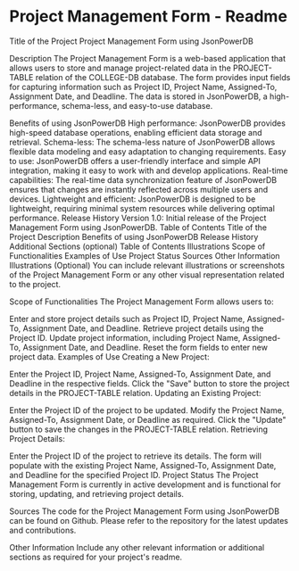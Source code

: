 
# Project Management Form - Readme

Title of the Project
Project Management Form using JsonPowerDB

Description
The Project Management Form is a web-based application that allows users to store and manage project-related data in the PROJECT-TABLE relation of the COLLEGE-DB database. The form provides input fields for capturing information such as Project ID, Project Name, Assigned-To, Assignment Date, and Deadline. The data is stored in JsonPowerDB, a high-performance, schema-less, and easy-to-use database.

Benefits of using JsonPowerDB
High performance: JsonPowerDB provides high-speed database operations, enabling efficient data storage and retrieval.
Schema-less: The schema-less nature of JsonPowerDB allows flexible data modeling and easy adaptation to changing requirements.
Easy to use: JsonPowerDB offers a user-friendly interface and simple API integration, making it easy to work with and develop applications.
Real-time capabilities: The real-time data synchronization feature of JsonPowerDB ensures that changes are instantly reflected across multiple users and devices.
Lightweight and efficient: JsonPowerDB is designed to be lightweight, requiring minimal system resources while delivering optimal performance.
Release History
Version 1.0: Initial release of the Project Management Form using JsonPowerDB.
Table of Contents
Title of the Project
Description
Benefits of using JsonPowerDB
Release History
Additional Sections (optional)
Table of Contents
Illustrations
Scope of Functionalities
Examples of Use
Project Status
Sources
Other Information
Illustrations (Optional)
You can include relevant illustrations or screenshots of the Project Management Form or any other visual representation related to the project.

Scope of Functionalities
The Project Management Form allows users to:

Enter and store project details such as Project ID, Project Name, Assigned-To, Assignment Date, and Deadline.
Retrieve project details using the Project ID.
Update project information, including Project Name, Assigned-To, Assignment Date, and Deadline.
Reset the form fields to enter new project data.
Examples of Use
Creating a New Project:

Enter the Project ID, Project Name, Assigned-To, Assignment Date, and Deadline in the respective fields.
Click the "Save" button to store the project details in the PROJECT-TABLE relation.
Updating an Existing Project:

Enter the Project ID of the project to be updated.
Modify the Project Name, Assigned-To, Assignment Date, or Deadline as required.
Click the "Update" button to save the changes in the PROJECT-TABLE relation.
Retrieving Project Details:

Enter the Project ID of the project to retrieve its details.
The form will populate with the existing Project Name, Assigned-To, Assignment Date, and Deadline for the specified Project ID.
Project Status
The Project Management Form is currently in active development and is functional for storing, updating, and retrieving project details.

Sources
The code for the Project Management Form using JsonPowerDB can be found on Github. Please refer to the repository for the latest updates and contributions.

Other Information
Include any other relevant information or additional sections as required for your project's readme.
